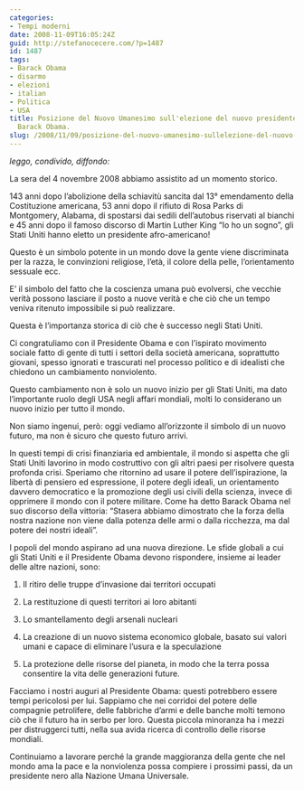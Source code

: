 ```yaml
---
categories:
- Tempi moderni
date: 2008-11-09T16:05:24Z
guid: http://stefanocecere.com/?p=1487
id: 1487
tags:
- Barack Obama
- disarmo
- elezioni
- italian
- Politica
- USA
title: Posizione del Nuovo Umanesimo sull'elezione del nuovo presidente USA
  Barack Obama.
slug: /2008/11/09/posizione-del-nuovo-umanesimo-sullelezione-del-nuovo-presidente-usa-barack-obama/
---
```


_leggo, condivido, diffondo:_

La sera del 4 novembre 2008 abbiamo assistito ad un momento storico.
  
143 anni dopo l’abolizione della schiavitù sancita dal 13° emendamento della Costituzione americana, 53 anni dopo il rifiuto di Rosa Parks di Montgomery, Alabama, di spostarsi dai sedili dell’autobus riservati al bianchi e 45 anni dopo il famoso discorso di Martin Luther King “Io ho un sogno”, gli Stati Uniti hanno eletto un presidente afro-americano!

Questo è un simbolo potente in un mondo dove la gente viene discriminata per la razza, le convinzioni religiose, l’età, il colore della pelle, l’orientamento sessuale ecc.

E’ il simbolo del fatto che la coscienza umana può evolversi, che vecchie verità possono lasciare il posto a nuove verità e che ciò che un tempo veniva ritenuto impossibile si può realizzare.

Questa è l’importanza storica di ciò che è successo negli Stati Uniti.

Ci congratuliamo con il Presidente Obama e con l’ispirato movimento sociale fatto di gente di tutti i settori della società americana, soprattutto giovani, spesso ignorati e trascurati nel processo politico e di idealisti che chiedono un cambiamento nonviolento.

Questo cambiamento non è solo un nuovo inizio per gli Stati Uniti, ma dato l’importante ruolo degli USA negli affari mondiali, molti lo considerano un nuovo inizio per tutto il mondo.

Non siamo ingenui, però: oggi vediamo all’orizzonte il simbolo di un nuovo futuro, ma non è sicuro che questo futuro arrivi.

In questi tempi di crisi finanziaria ed ambientale, il mondo si aspetta che gli Stati Uniti lavorino in modo costruttivo con gli altri paesi per risolvere questa profonda crisi. Speriamo che ritornino ad usare il potere dell’ispirazione, la libertà di pensiero ed espressione, il potere degli ideali, un orientamento davvero democratico e la promozione degli usi civili della scienza, invece di opprimere il mondo con il potere militare. Come ha detto Barack Obama nel suo discorso della vittoria: “Stasera abbiamo dimostrato che la forza della nostra nazione non viene dalla potenza delle armi o dalla ricchezza, ma dal potere dei nostri ideali”.

I popoli del mondo aspirano ad una nuova direzione. Le sfide globali a cui gli Stati Uniti e il Presidente Obama devono rispondere, insieme ai leader delle altre nazioni, sono:

1) Il ritiro delle truppe d’invasione dai territori occupati
  
2) La restituzione di questi territori ai loro abitanti
  
3) Lo smantellamento degli arsenali nucleari
  
4) La creazione di un nuovo sistema economico globale, basato sui valori umani e capace di eliminare l’usura e la speculazione
  
5) La protezione delle risorse del pianeta, in modo che la terra possa consentire la vita delle generazioni future.

Facciamo i nostri auguri al Presidente Obama: questi potrebbero essere tempi pericolosi per lui. Sappiamo che nei corridoi del potere delle compagnie petrolifere, delle fabbriche d’armi e delle banche molti temono ciò che il futuro ha in serbo per loro. Questa piccola minoranza ha i mezzi per distruggerci tutti, nella sua avida ricerca di controllo delle risorse mondiali.

Continuiamo a lavorare perché la grande maggioranza della gente che nel mondo ama la pace e la nonviolenza possa compiere i prossimi passi, da un presidente nero alla Nazione Umana Universale.